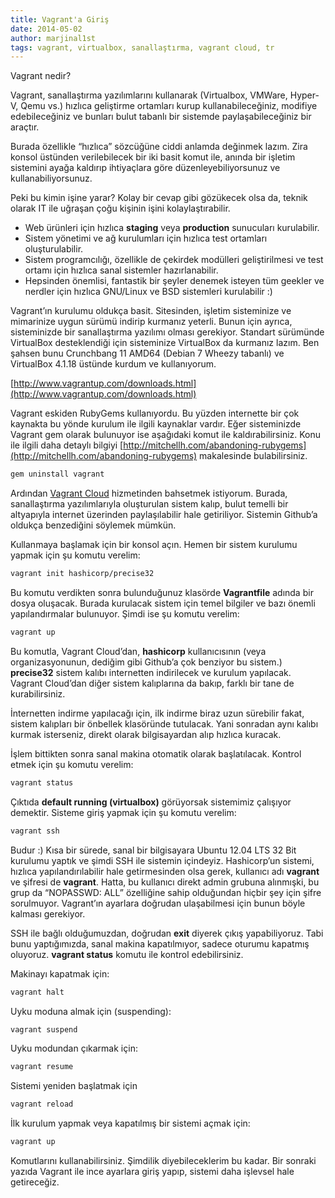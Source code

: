 ```yaml
---
title: Vagrant'a Giriş
date: 2014-05-02
author: marjinal1st
tags: vagrant, virtualbox, sanallaştırma, vagrant cloud, tr
---
```


Vagrant nedir?

Vagrant, sanallaştırma yazılımlarını kullanarak (Virtualbox, VMWare, Hyper-V, Qemu vs.) hızlıca geliştirme ortamları kurup kullanabileceğiniz, modifiye edebileceğiniz ve bunları bulut tabanlı bir sistemde paylaşabileceğiniz bir araçtır.

Burada özellikle “hızlıca” sözcüğüne ciddi anlamda değinmek lazım. Zira konsol üstünden verilebilecek bir iki basit komut ile, anında bir işletim sistemini ayağa kaldırıp ihtiyaçlara göre düzenleyebiliyorsunuz ve kullanabiliyorsunuz.

Peki bu kimin işine yarar? Kolay bir cevap gibi gözükecek olsa da, teknik olarak IT ile uğraşan çoğu kişinin işini kolaylaştırabilir.

* Web ürünleri için hızlıca **staging** veya **production** sunucuları kurulabilir.
* Sistem yönetimi ve ağ kurulumları için hızlıca test ortamları oluşturulabilir.
* Sistem programcılığı, özellikle de çekirdek modülleri geliştirilmesi ve test ortamı için hızlıca sanal sistemler hazırlanabilir.
* Hepsinden önemlisi, fantastik bir şeyler denemek isteyen tüm geekler ve nerdler için hızlıca GNU/Linux ve BSD sistemleri kurulabilir :)

Vagrant’ın kurulumu oldukça basit. Sitesinden, işletim sisteminize ve mimarinize uygun sürümü indirip kurmanız yeterli. Bunun için ayrıca, sisteminizde bir sanallaştırma yazılımı olması gerekiyor. Standart sürümünde VirtualBox desteklendiği için sisteminize VirtualBox da kurmanız lazım. Ben şahsen bunu Crunchbang 11 AMD64 (Debian 7 Wheezy tabanlı) ve VirtualBox 4.1.18 üstünde kurdum ve kullanıyorum.

[http://www.vagrantup.com/downloads.html](http://www.vagrantup.com/downloads.html)

Vagrant eskiden RubyGems kullanıyordu. Bu yüzden internette bir çok kaynakta bu yönde kurulum ile ilgili kaynaklar vardır. Eğer sisteminizde Vagrant gem olarak bulunuyor ise aşağıdaki komut ile kaldırabilirsiniz. Konu ile ilgili daha detaylı bilgiyi [http://mitchellh.com/abandoning-rubygems](http://mitchellh.com/abandoning-rubygems) makalesinde bulabilirsiniz.

```bash
gem uninstall vagrant
```

Ardından [Vagrant Cloud](https://vagrantcloud.com/) hizmetinden bahsetmek istiyorum. Burada, sanallaştırma yazılımlarıyla oluşturulan sistem kalıp, bulut temelli bir altyapıyla internet üzerinden paylaşılabilir hale getiriliyor. Sistemin Github’a oldukça benzediğini söylemek mümkün.

Kullanmaya başlamak için bir konsol açın. Hemen bir sistem kurulumu yapmak için şu komutu verelim:

```bash
vagrant init hashicorp/precise32
```

Bu komutu verdikten sonra bulunduğunuz klasörde **Vagrantfile** adında bir dosya oluşacak. Burada kurulacak sistem için temel bilgiler ve bazı önemli yapılandırmalar bulunuyor. Şimdi ise şu komutu verelim:


```bash
vagrant up
```

Bu komutla, Vagrant Cloud’dan, **hashicorp** kullanıcısının (veya organizasyonunun, dediğim gibi Github’a çok benziyor bu sistem.) **precise32** sistem kalıbı internetten indirilecek ve kurulum yapılacak. Vagrant Cloud’dan diğer sistem kalıplarına da bakıp, farklı bir tane de kurabilirsiniz.

İnternetten indirme yapılacağı için, ilk indirme biraz uzun sürebilir fakat, sistem kalıpları bir önbellek klasöründe tutulacak. Yani sonradan aynı kalıbı kurmak isterseniz, direkt olarak bilgisayardan alıp hızlıca kuracak.

İşlem bittikten sonra sanal makina otomatik olarak başlatılacak. Kontrol etmek için şu komutu verelim:

```bash
vagrant status
```

Çıktıda **default running (virtualbox)** görüyorsak sistemimiz çalışıyor demektir. Sisteme giriş yapmak için şu komutu verelim:

```bash
vagrant ssh
```

Budur :) Kısa bir sürede, sanal bir bilgisayara Ubuntu 12.04 LTS 32 Bit kurulumu yaptık ve şimdi SSH ile sistemin içindeyiz. Hashicorp’un sistemi, hızlıca yapılandırılabilir hale getirmesinden olsa gerek, kullanıcı adı **vagrant** ve şifresi de **vagrant**. Hatta, bu kullanıcı direkt admin grubuna alınmışki, bu grup da “NOPASSWD: ALL” özelliğine sahip olduğundan hiçbir şey için şifre sorulmuyor. Vagrant’ın ayarlara doğrudan ulaşabilmesi için bunun böyle kalması gerekiyor.

SSH ile bağlı olduğumuzdan, doğrudan **exit** diyerek çıkış yapabiliyoruz. Tabi bunu yaptığımızda, sanal makina kapatılmıyor, sadece oturumu kapatmış oluyoruz. **vagrant status** komutu ile kontrol edebilirsiniz.

Makinayı kapatmak için:

```bash
vagrant halt
```

Uyku moduna almak için (suspending):

```bash
vagrant suspend
```

Uyku modundan çıkarmak için:

```bash
vagrant resume
```

Sistemi yeniden başlatmak için

```bash
vagrant reload
```

İlk kurulum yapmak veya kapatılmış bir sistemi açmak için:

```bash
vagrant up
```

Komutlarını kullanabilirsiniz. Şimdilik diyebileceklerim bu kadar. Bir sonraki yazıda Vagrant ile ince ayarlara giriş yapıp, sistemi daha işlevsel hale getireceğiz.
